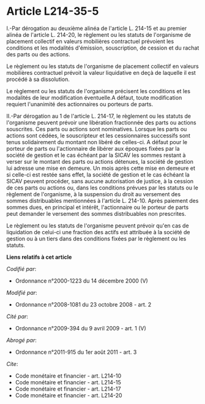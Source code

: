 # Article L214-35-5

I.-Par dérogation au deuxième alinéa de l'article L. 214-15 et au premier alinéa de l'article L. 214-20, le règlement ou les
statuts de l'organisme de placement collectif en valeurs mobilières contractuel prévoient les conditions et les modalités
d'émission, souscription, de cession et du rachat des parts ou des actions. 

Le règlement ou les statuts de l'organisme de placement collectif en valeurs mobilières contractuel prévoit la valeur
liquidative en deçà de laquelle il est procédé à sa dissolution. 

Le règlement ou les statuts de l'organisme précisent les conditions et les modalités de leur modification éventuelle.A
défaut, toute modification requiert l'unanimité des actionnaires ou porteurs de parts. 

II.-Par dérogation au 1 de l'article L. 214-17, le règlement ou les statuts de l'organisme peuvent prévoir une libération
fractionnée des parts ou actions souscrites. Ces parts ou actions sont nominatives. Lorsque les parts ou actions sont cédées,
le souscripteur et les cessionnaires successifs sont tenus solidairement du montant non libéré de celles-ci. A défaut pour le
porteur de parts ou l'actionnaire de libérer aux époques fixées par la société de gestion et le cas échéant par la SICAV les
sommes restant à verser sur le montant des parts ou actions détenues, la société de gestion lui adresse une mise en demeure.
Un mois après cette mise en demeure et si celle-ci est restée sans effet, la société de gestion et le cas échéant la SICAV
peuvent procéder, sans aucune autorisation de justice, à la cession de ces parts ou actions ou, dans les conditions prévues
par les statuts ou le règlement de l'organisme, à la suspension du droit au versement des sommes distribuables mentionnées à
l'article L. 214-10. Après paiement des sommes dues, en principal et intérêt, l'actionnaire ou le porteur de parts peut
demander le versement des sommes distribuables non prescrites. 

Le règlement ou les statuts de l'organisme peuvent prévoir qu'en cas de liquidation de celui-ci une fraction des actifs est
attribuée à la société de gestion ou à un tiers dans des conditions fixées par le règlement ou les statuts.

**Liens relatifs à cet article**

_Codifié par_:

  - Ordonnance n°2000-1223 du 14 décembre 2000 (V)

_Modifié par_:

  - Ordonnance n°2008-1081 du 23 octobre 2008 - art. 2

_Cité par_:

  - Ordonnance n°2009-394 du 9 avril 2009 - art. 1 (V)

_Abrogé par_:

  - Ordonnance n°2011-915 du 1er août 2011 - art. 3

_Cite_:

  - Code monétaire et financier - art. L214-10
  - Code monétaire et financier - art. L214-15
  - Code monétaire et financier - art. L214-17
  - Code monétaire et financier - art. L214-20
